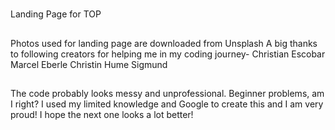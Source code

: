 #
Landing Page for TOP
##
Photos used for landing page are downloaded from Unsplash
A big thanks to following creators for helping me in my coding journey-
    Christian Escobar
    Marcel Eberle
    Christin Hume
    Sigmund
##
The code probably looks messy and unprofessional.
Beginner problems, am I right?
I used my limited knowledge and Google to create this and I am very proud!
I hope the next one looks a lot better!